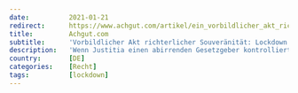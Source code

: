 ```yaml
---
date:          2021-01-21
redirect:      https://www.achgut.com/artikel/ein_vorbildlicher_akt_richterlicher_souveraenitaet_lockdown_gecrashed
title:         Achgut.com
subtitle:      'Vorbildlicher Akt richterlicher Souveränität: Lockdown gecrashed'
description:   'Wenn Justitia einen abirrenden Gesetzgeber kontrolliert. Ein soeben veröffentlichtes Urteil des Amtsgerichtes Weimar vom 11. Januar 2021 bestätigt in beeindruckender Argumentationstiefe die Vermutung, dass die „Lockdowns“, die unser aller Leben seit Monaten einfrieren, mit unserem Grundgesetz nicht in Einklang zu bringen sind. Kernsatz des Urteiles: „Es gab keine ‚epidemische Lage von nationaler Tragweite‘, wenngleich dies der Bundestag mit Wirkung ab dem 28.03.2020 festgestellt hat.“'
country:       [DE]
categories:    [Recht]
tags:          [lockdown]
---
```

